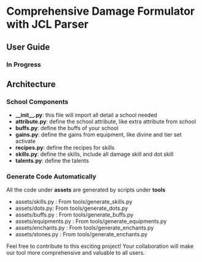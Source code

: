 # Comprehensive Damage Formulator with JCL Parser

## User Guide
### In Progress

## Architecture
### School Components
- **\_\_init__.py**: this file will import all detail a school needed 
- **attribute.py**: define the school attribute, like extra attribute from school
- **buffs.py**: define the buffs of your school
- **gains.py**: define the gains from equipment, like divine and tier set activate
- **recipes.py**: define the recipes for skills
- **skills.py**: define the skills, include all damage skill and dot skill
- **talents.py**: define the talents

### Generate Code Automatically
All the code under **assets** are generated by scripts under **tools**
- assets/skills.py : From tools/generate_skills.py
- assets/dots.py: From tools/generate_dots.py
- assets/buffs.py : From tools/generate_buffs.py
- assets/equipments.py : From tools/generate_equipments.py
- assets/enchants.py : From tools/generate_enchants.py
- assets/stones.py : From tools/generate_enchants.py


Feel free to contribute to this exciting project! Your collaboration will make our tool more comprehensive and valuable to all users.